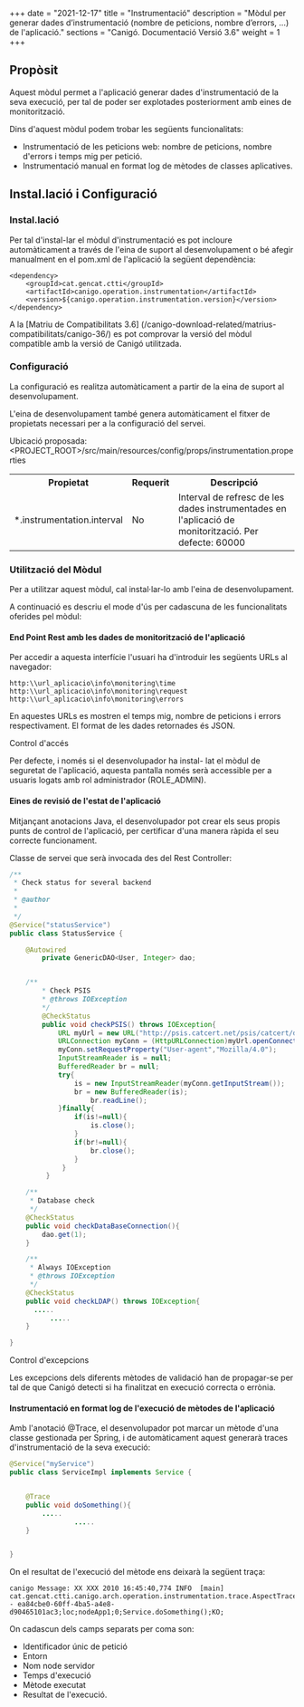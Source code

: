 +++
date        = "2021-12-17"
title       = "Instrumentació"
description = "Mòdul per generar dades d’instrumentació (nombre de peticions, nombre d’errors, …) de l'aplicació."
sections    = "Canigó. Documentació Versió 3.6"
weight      = 1
+++

## Propòsit

Aquest mòdul permet a l'aplicació generar dades d'instrumentació de la seva execució, per tal de poder ser explotades posteriorment amb eines de monitorització.

Dins d'aquest mòdul podem trobar les següents funcionalitats:

* Instrumentació de les peticions web: nombre de peticions, nombre d'errors i temps mig per petició.
* Instrumentació manual en format log de mètodes de classes aplicatives.

## Instal.lació i Configuració

### Instal.lació

Per tal d'instal-lar el mòdul d'instrumentació es pot incloure automàticament a través de l'eina de suport al desenvolupament o bé afegir manualment en el pom.xml de l'aplicació la següent dependència:

```
<dependency>
    <groupId>cat.gencat.ctti</groupId>
    <artifactId>canigo.operation.instrumentation</artifactId>
    <version>${canigo.operation.instrumentation.version}</version>
</dependency>
```

A la [Matriu de Compatibilitats 3.6] (/canigo-download-related/matrius-compatibilitats/canigo-36/) es pot comprovar la versió del mòdul compatible amb la versió de Canigó utilitzada.

### Configuració

La configuració es realitza automàticament a partir de la eina de suport al desenvolupament.

L'eina de desenvolupament també genera automàticament el fitxer de propietats necessari per a la configuració del servei.  

Ubicació proposada: <PROJECT_ROOT>/src/main/resources/config/props/instrumentation.properties

<table>
    <tbody>
        <tr>
            <th><b>Propietat</b></th>
            <th><b>Requerit</b></th>
            <th><b>Descripció</b></th>
        </tr>
        <tr>
            <td> *.instrumentation.interval </td>
            <td> No </td>
            <td> Interval de refresc de les dades instrumentades en l'aplicació de monitorització. Per defecte: 60000 </td>
        </tr>
    </tbody>
</table>

### Utilització del Mòdul

Per a utilitzar aquest mòdul, cal instal·lar-lo amb l'eina de desenvolupament.

A continuació es descriu el mode d'ús per cadascuna de les funcionalitats oferides pel mòdul:

#### End Point Rest amb les dades de monitorització de l'aplicació

Per accedir a aquesta interfície l'usuari ha d'introduir les següents URLs al navegador:

    http:\\url_aplicacio\info\monitoring\time
    http:\\url_aplicacio\info\monitoring\request
    http:\\url_aplicacio\info\monitoring\errors
    
En aquestes URLs es mostren el temps mig, nombre de peticions i errors respectivament. El format de les dades retornades és JSON.

<div class="message information">
Control d'accés

Per defecte, i només si el desenvolupador ha instal- lat el mòdul de seguretat de l'aplicació, aquesta pantalla només serà accessible per a usuaris logats amb rol administrador (ROLE_ADMIN).
</div>


#### Eines de revisió de l'estat de l'aplicació

Mitjançant anotacions Java, el desenvolupador pot crear els seus propis punts de control de l'aplicació, per certificar d'una manera ràpida el seu correcte funcionament.

Classe de servei que serà invocada des del Rest Controller:

```java
/**
 * Check status for several backend
 *
 * @author
 *
 */
@Service("statusService")
public class StatusService {

	@Autowired
        private GenericDAO<User, Integer> dao;


	/**
        * Check PSIS
        * @throws IOException
        */
        @CheckStatus
        public void checkPSIS() throws IOException{
	        URL myUrl = new URL("http://psis.catcert.net/psis/catcert/dss");
         	URLConnection myConn = (HttpURLConnection)myUrl.openConnection();
        	myConn.setRequestProperty("User-agent","Mozilla/4.0");
        	InputStreamReader is = null;
        	BufferedReader br = null;
        	try{
	        	is = new InputStreamReader(myConn.getInputStream());
		        br = new BufferedReader(is);
            		br.readLine();
          	}finally{
	         	if(is!=null){
		        	is.close();
          		}
	          	if(br!=null){
		        	br.close();
           		}
	         }
         }

	/**
	 * Database check
	 */
	@CheckStatus
	public void checkDataBaseConnection(){
		dao.get(1);
	}

	/**
	 * Always IOException
	 * @throws IOException
	 */
	@CheckStatus
	public void checkLDAP() throws IOException{
	  .....
          .....
	}

}
```

<div class="message information">
Control d'excepcions

Les excepcions dels diferents mètodes de validació han de propagar-se per tal de que Canigó detecti si ha finalitzat en execució correcta o errònia.
</div>

#### Instrumentació en format log de l'execució de mètodes de l'aplicació

Amb l'anotació @Trace, el desenvolupador pot marcar un mètode d'una classe gestionada per Spring, i de automàticament aquest generarà traces d'instrumentació de la seva execució:

```java
@Service("myService")
public class ServiceImpl implements Service {


	@Trace
	public void doSomething(){
		.....
                .....
	}


}
```

On el resultat de l'execució del mètode ens deixarà la següent traça:

```
canigo Message: XX XXX 2010 16:45:40,774 INFO  [main] cat.gencat.ctti.canigo.arch.operation.instrumentation.trace.AspectTrace - ea84cbe0-60ff-4ba5-a4e8-d90465101ac3;loc;nodeApp1;0;Service.doSomething();KO;
```

On cadascun dels camps separats per coma son:

* Identificador únic de petició
* Entorn
* Nom node servidor
* Temps d'execució
* Mètode executat
* Resultat de l'execució.
